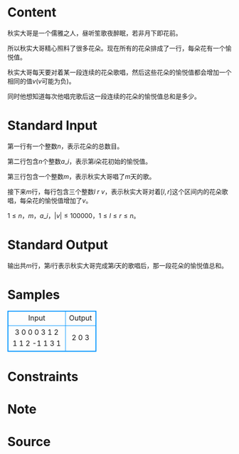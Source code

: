 
# Content

秋实大哥是一个儒雅之人，昼听笙歌夜醉眠，若非月下即花前。

所以秋实大哥精心照料了很多花朵。现在所有的花朵排成了一行，每朵花有一个愉悦值。

秋实大哥每天要对着某一段连续的花朵歌唱，然后这些花朵的愉悦值都会增加一个相同的值$v$($v$可能为负)。

同时他想知道每次他唱完歌后这一段连续的花朵的愉悦值总和是多少。

# Standard Input

第一行有一个整数$n$，表示花朵的总数目。

第二行包含$n$个整数$a\_i$，表示第$i$朵花初始的愉悦值。

第三行包含一个整数$m$，表示秋实大哥唱了$m$天的歌。

接下来$m$行，每行包含三个整数$l$ $r$ $v$，表示秋实大哥对着$[l, r]$这个区间内的花朵歌唱，每朵花的愉悦值增加了$v$。

$1\leq n，m，a\_i，|v|\leq 100000$，$1\leq l\leq r\leq n。$

# Standard Output

输出共$m$行，第$i$行表示秋实大哥完成第$i$天的歌唱后，那一段花朵的愉悦值总和。

# Samples

<style>
        table,table tr th, table tr td { border:1px solid #0094ff; }
        table { width: 200px; min-height: 25px; line-height: 25px; text-align: center; border-collapse: collapse;}   
    </style>
<table>
	<tr>
		<td>Input</td>
		<td>Output</td>
	</tr>
<tr><td>3
0 0 0
3
1 2 1
1 2 -1
1 3 1</td><td>2
0
3</td></tr></table>


# Constraints



# Note



# Source


